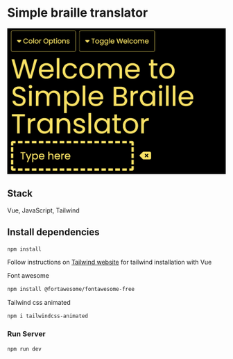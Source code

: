 # Simple braille translator

!["screenshot"](https://github.com/migauth/braille-translator/blob/main/public/screenshot.png?raw=true)

## Stack

Vue, JavaScript, Tailwind

## Install dependencies

```sh
npm install
```

Follow instructions on [Tailwind website](https://tailwindcss.com/docs/guides/vite) for tailwind installation with Vue

Font awesome

```sh
npm install @fortawesome/fontawesome-free
```

Tailwind css animated

```sh
npm i tailwindcss-animated
```

### Run Server

```sh
npm run dev
```
